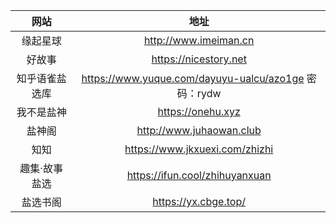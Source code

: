 | 网站      | 地址                                                |
|:-------:|:-------------------------------------------------:|
| 缘起星球    | http://www.imeiman.cn                             |
| 好故事     | https://nicestory.net                             |
| 知乎语雀盐选库 | https://www.yuque.com/dayuyu-ualcu/azo1ge 密码：rydw |
| 我不是盐神   | https://onehu.xyz                                 |
| 盐神阁     | http://www.juhaowan.club                          |
| 知知      | https://www.jkxuexi.com/zhizhi                    |
| 趣集·故事盐选 | https://ifun.cool/zhihuyanxuan                    |
| 盐选书阁    | https://yx.cbge.top/                              |


